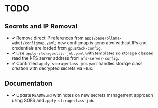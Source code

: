 # TODO

## Secrets and IP Removal
- ✔ Remove direct IP references from `apps/base/ollama-webui/configmap.yaml`; new configmap is generated without IPs and credentials are loaded from `gpustack-config`.
- ✔ Use `apply-storageclass-job.yaml` with templates so storage classes read the NFS server address from `nfs-server-config`.
- ✔ Confirmed `apply-storageclass-job.yaml` handles storage class creation with decrypted secrets via Flux.

## Documentation
- ✔ Update `README.md` with notes on new secrets management approach using SOPS and `apply-storageclass-job`.


